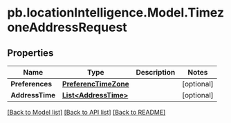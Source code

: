 # pb.locationIntelligence.Model.TimezoneAddressRequest
## Properties

Name | Type | Description | Notes
------------ | ------------- | ------------- | -------------
**Preferences** | [**PreferencTimeZone**](PreferencTimeZone.md) |  | [optional] 
**AddressTime** | [**List&lt;AddressTime&gt;**](AddressTime.md) |  | [optional] 

[[Back to Model list]](../README.md#documentation-for-models) [[Back to API list]](../README.md#documentation-for-api-endpoints) [[Back to README]](../README.md)

